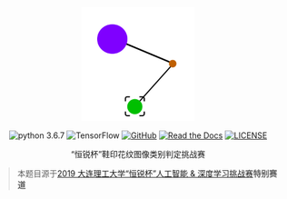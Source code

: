 <p align="center"><a href="https://github.com/cattidea/shoeprint-recognition/" target="_blank" rel="noopener noreferrer"><img width="200" src="./docs/_media/logo.svg" alt="SPR.logo"></a></p>

<p align="center">
    <img alt="python 3.6.7" src="https://img.shields.io/badge/python-3.6.7-green?style=flat-square&logo=python">
    <img alt="TensorFlow" src="https://img.shields.io/badge/TensorFlow-1.13.2-orange?style=flat-square&logo=tensorflow">
    <a href="https://github.com/cattidea/shoeprint-recognition/" target="_blank"><img alt="GitHub" src="https://img.shields.io/badge/GitHub-cattidea-black?style=flat-square&logo=github"></a>
    <a href="https://cattidea.github.io/shoeprint-recognition/" target="_blank"><img alt="Read the Docs" src="https://img.shields.io/badge/docs-GetStarted-red?style=flat-square&logo=read-the-docs"></a>
    <a href="LICENSE"><img alt="LICENSE" src="https://img.shields.io/badge/License-MIT-orange?style=flat-square"></a>
</p>

<p align="center">“恒锐杯”鞋印花纹图像类别判定挑战赛</p>

> 本题目源于[2019 大连理工大学“恒锐杯”人工智能 & 深度学习挑战赛](http://eda.dlut.edu.cn/info/1006/3439.htm)**特别赛道**
